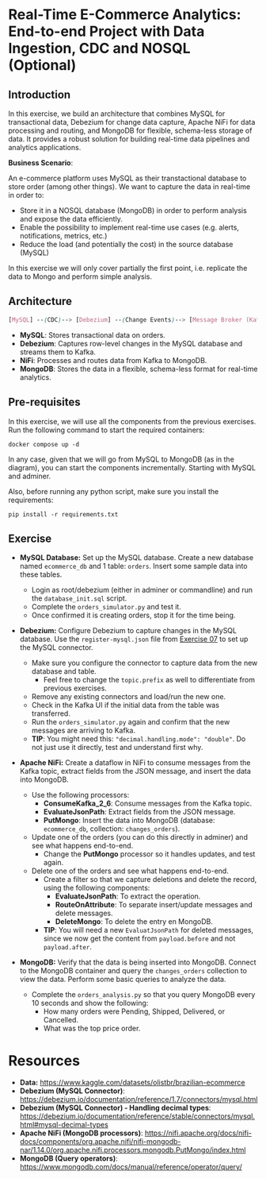 # Real-Time E-Commerce Analytics: End-to-end Project with Data Ingestion, CDC and NOSQL (Optional)

## Introduction

In this exercise, we build an architecture that combines MySQL for transactional data, Debezium for change data capture, Apache NiFi for data processing and routing, and MongoDB for flexible, schema-less storage of data. It provides a robust solution for building real-time data pipelines and analytics applications.

**Business Scenario**: 

An e-commerce platform uses MySQL as their transtactional database to store order (among other things). We want to capture the data in real-time in order to:
* Store it in a NOSQL database (MongoDB) in order to perform analysis and expose the data efficiently.
* Enable the possibility to implement real-time use cases (e.g. alerts, notifications, metrics, etc.)
* Reduce the load (and potentially the cost) in the source database (MySQL)

In this exercise we will only cover partially the first point, i.e. replicate the data to Mongo and perform simple analysis.

## Architecture

```scss
[MySQL] --(CDC)--> [Debezium] --(Change Events)--> [Message Broker (Kafka)] --> [Apache NiFi] --(inserts/updates/deletes)--> [MongoDB]
```

- **MySQL**: Stores transactional data on orders.
- **Debezium**: Captures row-level changes in the MySQL database and streams them to Kafka.
- **NiFi**: Processes and routes data from Kafka to MongoDB.
- **MongoDB**: Stores the data in a flexible, schema-less format for real-time analytics.

## Pre-requisites

In this exercise, we will use all the components from the previous exercises. Run the following command to start the required containers:

```shell	
docker compose up -d
```

In any case, given that we will go from MySQL to MongoDB (as in the diagram), you can start the components incrementally. Starting with MySQL and adminer.

Also, before running any python script, make sure you install the requirements:

```shell	
pip install -r requirements.txt
```

## Exercise

* **MySQL Database:** Set up the MySQL database. Create a new database named `ecommerce_db` and 1 table: `orders`. Insert some sample data into these tables.

  * Login as root/debezium (either in adminer or commandline) and run the `database_init.sql` script.
  * Complete the `orders_simulator.py` and test it.
  * Once confirmed it is creating orders, stop it for the time being.

* **Debezium:** Configure Debezium to capture changes in the MySQL database. Use the `register-mysql.json` file from [Exercise 07](../Exercise07/register-mysql.json) to set up the MySQL connector.

  * Make sure you configure the connector to capture data from the new database and table.
    * Feel free to change the `topic.prefix` as well to differentiate from previous exercises.
  * Remove any existing connectors and load/run the new one.
  * Check in the Kafka UI if the initial data from the table was transferred.
  * Run the `orders_simulator.py` again and confirm that the new messages are arriving to Kafka.
  * **TIP**: You might need this: `"decimal.handling.mode": "double"`. Do not just use it directly, test and understand first why.

* **Apache NiFi:** Create a dataflow in NiFi to consume messages from the Kafka topic, extract fields from the JSON message, and insert the data into MongoDB.

  * Use the following processors:
    * **ConsumeKafka_2_6**: Consume messages from the Kafka topic.
    * **EvaluateJsonPath**: Extract fields from the JSON message.
    * **PutMongo**: Insert the data into MongoDB (database: `ecommerce_db`, collection: `changes_orders`).
  * Update one of the orders (you can do this directly in adminer) and see what happens end-to-end.
    * Change the **PutMongo** processor so it handles updates, and test again.
  * Delete one of the orders and see what happens end-to-end.
    * Create a filter so that we capture deletions and delete the record, using the following components:
      * **EvaluateJsonPath**: To extract the operation.
      * **RouteOnAttribute**: To separate insert/update messages and delete messages.
      * **DeleteMongo**: To delete the entry en MongoDB.
    * **TIP**: You will need a new `EvaluatJsonPath` for deleted messages, since we now get the content from `payload.before` and not `payload.after`.

* **MongoDB:** Verify that the data is being inserted into MongoDB. Connect to the MongoDB container and query the `changes_orders` collection to view the data. Perform some basic queries to analyze the data.

  * Complete the `orders_analysis.py` so that you query MongoDB every 10 seconds and show the following:
    * How many orders were Pending, Shipped, Delivered, or Cancelled.
    * What was the top price order.

# Resources

* **Data:** https://www.kaggle.com/datasets/olistbr/brazilian-ecommerce
* **Debezium (MySQL Connector)**: https://debezium.io/documentation/reference/1.7/connectors/mysql.html
* **Debezium (MySQL Connector) - Handling decimal types**: https://debezium.io/documentation/reference/stable/connectors/mysql.html#mysql-decimal-types
* **Apache NiFi (MongoDB processors)**: https://nifi.apache.org/docs/nifi-docs/components/org.apache.nifi/nifi-mongodb-nar/1.14.0/org.apache.nifi.processors.mongodb.PutMongo/index.html
* **MongoDB (Query operators)**: https://www.mongodb.com/docs/manual/reference/operator/query/
